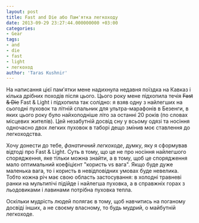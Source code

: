 ```yaml
---
layout: post
title: Fast and Die або Пам'ятка легкоходу
date: 2013-09-29 23:27:44.000000000 +03:00
categories:
- Gear
tags:
- and
- die
- fast
- light
- легкоход
author: 'Taras Kushnir'
---
```


На написання цієї пам'ятки мене надихнула недавня поїздка на Кавказ і кілька дрібних походів після цього. Цього року мене підхопила течія <del>Fast &amp; Die</del> Fast &amp; Light і підхопила так солідно: я взяв одну з найлегших на сьогодні пуховок та літній спальник для ультра-марафонів в Безенги, в яких цього року було найхолодніше літо за останні 20 років (по словах місцевих жителів). Цей незабутній досвід сну у всьому одязі та носіння одночасно двох легких пуховок в таборі дещо змінив моє ставлення до легкоходства.

Хочу донести до тебе, <em>фанатичний легкоходе</em>, думку, яку я сформував відтоді про Fast &amp; Light. Суть в тому, що це не про носіння найлегшого спорядження, яке тільки можна знайти, а в тому, щоб це спорядження мало оптимальний коефіцієнт "користь vs вага". Якщо буде дуже маленька вага, то і користь в невідповідних умовах буде невелика. Тобто кожна річ має свою область застосування: в холодні травневі ранки на мультипічі підійде і найлегша пуховка, а в справжніх горах з льодовиками і лавинами потрібна пуховка тепла.

Оскільки мудрість людей полягає в тому, щоб навчитись на поганому досвіді інших, а не своєму власному, то будь мудрий, о майбутній легкоходе.
